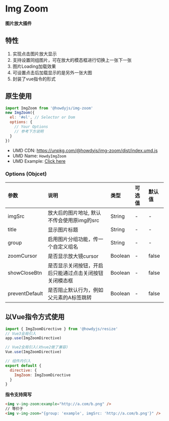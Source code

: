 # Img Zoom

**图片放大插件**

## 特性
1. 实现点击图片放大显示
2. 支持设置同组图片，可在放大的模态框进行切换上一张下一张
3. 图片Loading加载效果
4. 可设置点击后加载显示的是另外一张大图
5. 封装了vue指令的形式

## 原生使用
```js
import ImgZoom from '@howdyjs/img-zoom'
new ImgZoom({
  el: '#el', // Selector or Dom
  options: {
    // Your Options
    // 参考下方说明
  }
})
```

+ UMD CDN: <a href="https://unpkg.com/@howdyjs/img-zoom/dist/index.umd.js" target="_blank">https://unpkg.com/@howdyjs/img-zoom/dist/index.umd.js</a>
+ UMD Name: `HowdyImgZoom`
+ UMD Example: <a href="https://codepen.io/leon-kfd/pen/XWNKyLe" target="_blank">Click here</a>

### Options (Objcet)
|参数|说明|类型|可选值|默认值|
|:---|:---|:---|:---|:---|
|imgSrc|放大后的图片地址, 默认不传会使用原img的src|String|-|-|
|title|显示图片标题|String|-|-|
|group|启用图片分组功能，传一个自定义组名|String|-|-|
|zoomCursor|是否显示放大镜cursor|Boolean|-|false|
|showCloseBtn|是否显示关闭按钮，开启后只能通过点击关闭按钮关闭模态框|Boolean|-|false|
|preventDefault|是否阻止默认行为，例如父元素的A标签跳转|Boolean|-|false|

## 以Vue指令方式使用

```js
import { ImgZoomDirective } from '@howdyjs/resize'
// Vue3全局引入
app.use(ImgZoomDirective)

// Vue2全局引入(对vue2做了兼容)
Vue.use(ImgZoomDirective)

// 组件内引入
export default {
  directive: {
    ImgZoom: ImgZoomDirective
  }
}
```

**指令支持简写**
```html
<img v-img-zoom:example="http://a.com/b.png" />
// 等价于
<img v-img-zoom="{group: 'example', imgSrc: 'http://a.com/b.png'}" />
```






